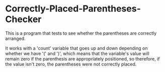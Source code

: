 # Correctly-Placed-Parentheses-Checker
This is a program that tests to see whether the parentheses are correctly arranged.

It works with a 'count' variable that goes up and down depending on whether we have '(' and ')', which means that the variable's value will remain zero if the parenthesis are appropriately positioned, so therefore, if the value isn't zero, the parentheses were not correctly placed. 
